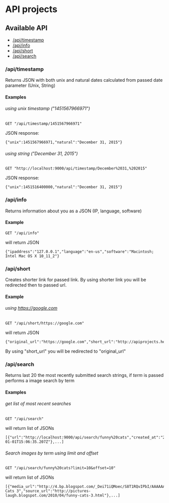 API projects
===

## Available API

* [/api/timestamp](#apitimestamp)
* [/api/info](#apiinfo)
* [/api/short](#apishort)
* [/api/search](#apisearch)

### /api/timestamp

Returns JSON with both unix and natural dates calculated from passed date parameter (Unix, String)

#### Examples

###### using unix timestamp ("1451567966971")

```
GET "/api/timestamp/1451567966971"
```

JSON response:

```
{"unix":1451567966971,"natural":"December 31, 2015"}
```

###### using string ("December 31, 2015")

```
GET "http://localhost:9000/api/timestamp/December%2031,%202015"
```

JSON response:

```
{"unix":1451516400000,"natural":"December 31, 2015"}
```

### /api/info

Returns information about you as a JSON (IP, language, software)
 
#### Example

```
GET "/api/info"
```

will return JSON

```
{"ipaddress":"127.0.0.1","language":"en-us","software":"Macintosh; Intel Mac OS X 10_11_2"}
```

### /api/short

Creates shorter link for passed link. By using shorter link you will be redirected then to passed url.

#### Example

###### using https://google.com

```
GET "/api/short/https://google.com"
```

will return JSON

```
{"original_url":"https://google.com","short_url":"http://apiprojects.herokuapp.com/short/29"}
```

By using "short_url" you will be redirected to "original_url"


### /api/search

Returns last 20 the most recently submitted search strings, if *term* is passed performs a image search by term

#### Examples

###### get list of most recent searches

```
GET "/api/search"
```

will return list of JSONs

```
[{"url":"http://localhost:9000/api/search/funny%20cats","created_at":"2016-01-01T15:06:35.207Z"},...]
```

###### Search images by term using limit and offset

```
GET "/api/search/funny%20cats?limit=10&offset=10"
```

will return list of JSONs

```
[{"media_url":"http://4.bp.blogspot.com/_Dei71iQMoec/S8T1RQvIPbI/AAAAAAAAGK0/jDBh_BKubx0/s1600/cat50.jpg","title":"Funny Cats 3","source_url":"http://pictures-laugh.blogspot.com/2010/04/funny-cats-3.html"},...]
```